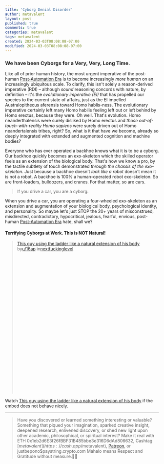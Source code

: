 ```yaml
---
title: 'Cyborg Denial Disorder'
author: metavalent
layout: post
published: true
comments: true
categories: metavalent
tags: metavalent
created: 2024-03-03T08:08:08-07:00
modified: 2024-03-03T08:08:08-07:00
---
```


### We have been Cyborgs for a Very, Very, Long Time.

Like all of prior human history, the most urgent imperative of the post-human [Post-Automation Era](https://postautomationera.com/) is to become increasingly *more human* on an increasingly ubiquitous scale. To clarify, this isn't solely a reason-derived imperative (RDI) &ndash; although *sound* reasoning concords with nature, by definition &ndash; it's the *evolutionary imperative (EI)* that has propelled our species to the current state of affairs, just as the EI impelled Australopithecus aferensis toward Homo hablis-ness. The evolutionary imperative certainly left many Homo habilis feeling left out or left behind by Homo erectus, because they were. Oh well. That's evolution. Homo neanderthalensis were surely disliked by Homo erectus and *those out-of-touch-with-reality Homo sapiens* were surely driven out of Homo neandertalensis tribes, right? So, what is it that have we become, already so deeply integrated with extended and augmented cognition and machine bodies?

Everyone who has ever operated a backhoe knows what it is to be a cyborg. Our backhoe quickly becomes an exo-skeleton which the skilled operator feels as an extension of the biological body. That's how we know a pro, by the tactile subtlety of touch demonstrated *through the chassis of the exo-skeleton*. Just because a backhoe doesn't *look like a robot* doesn't mean it is not a robot. A backhoe is 100% a human-operated robot exo-skeleton. So are front-loaders, bulldozers, and cranes. For that matter, so are cars. 

> If you drive a car, you are a cyborg.

When you drive a car, you are operating a four-wheeled exo-skeleton as an extension and augmentation of your biological body, psychological identity, and personality. So maybe let's just STOP the 20+ years of misconstrued, misdirected, contradictory, hypocritical, jealous, fearful, envious, post-human [Post-Automation Era](https://postautomationera.com/) hate, shall we?

#### Terrifying Cyborgs at Work. This is NOT Natural!

<!-- Reddit embed -->
<blockquote class="reddit-embed-bq" style="height:500px" data-embed-height="740"><a href="https://www.reddit.com/r/nextfuckinglevel/comments/1b429sj/this_guy_using_the_ladder_like_a_natural/">This guy using the ladder like a natural extension of his body</a><br> by<a href="https://www.reddit.com/user/16ap/">u/16ap</a> in<a href="https://www.reddit.com/r/nextfuckinglevel/">nextfuckinglevel</a></blockquote><script async="" src="https://embed.reddit.com/widgets.js" charset="UTF-8"></script>

Watch [This guy using the ladder like a natural extension of his body](https://www.reddit.com/r/nextfuckinglevel/comments/1b429sj/this_guy_using_the_ladder_like_a_natural/) if the embed does not behave nicely.

---
> Have you discovered or learned something interesting or valuable? Something that piqued your imagination, sparked creative insight, deepened research, enlivened discovery, or shed new light upon other academic, philosophical, or spiritual interest? Make it real with ETH 0x1eb2d6E3f26fBBF31B485bbe3e316D6dAd806632, Cashtag [$metavalent](https://cash.app/$metavalent), [Patreon](https://patreon.com/metavalent), or justbepono$paystring.crypto.com Mahalo means Respect and Gratitude without measure.🙏🏼
